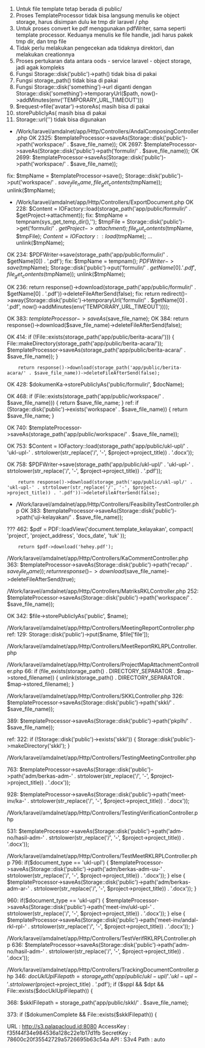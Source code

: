 1. Untuk file template tetap berada di public/
2. Proses TemplateProcessor tidak bisa langsung menulis ke object storage, harus disimpan dulu ke tmp dir laravel / php
3. Untuk proses convert ke pdf menggunakan pdfWriter, sama seperti template processor. Keduanya menulis ke file handle, jadi harus pakek tmp dir, dan tmp file
4. Tidak perlu melakukan pengecekan ada tidaknya direktori, dan melakukan creationnya
5. Proses pertukaran data antara oods - service laravel - object storage, jadi agak kompleks
6. Fungsi Storage::disk('public')->path() tidak bisa di pakai
7. Fungsi storage_path() tidak bisa di pakai
8. Fungsi Storage::disk('something')->url diganti dengan Storage::disk('something')->temporaryUrl($path, now()->addMinutes(env('TEMPORARY_URL_TIMEOUT')))
9. $request->file('avatar')->storeAs( masih bisa di pakai
10. storePubliclyAs( masih bisa di pakai 
11. Storage::url('') tidak bisa digunakan



- /Work/laravel/amdalnet/app/Http/Controllers/AndalComposingController.php
OK 2325: $templateProcessor->saveAs(Storage::disk('public')->path('workspace/' . $save_file_name));
OK 2697: $templateProcessor->saveAs(Storage::disk('public')->path('formulir/' . $save_file_name));
OK 2699: $templateProcessor->saveAs(Storage::disk('public')->path('workspace/' . $save_file_name));

fix:
$tmpName = $templateProcessor->save();
Storage::disk('public')->put('workspace/' . $save_file_name, file_get_contents($tmpName));
unlink($tmpName);


- /Work/laravel/amdalnet/app/Http/Controllers/ExportDocument.php
OK 228: $Content = IOFactory::load(storage_path('app/public/formulir/' . $getProject->attachment));
fix:
$tmpName = tempnam(sys_get_temp_dir(),'');
$tmpFile = Storage::disk('public')->get('formulir/' . $getProject->attachment);
file_put_contents($tmpName, $tmpFile);
$Content = IOFactory::load($tmpName);
...
unlink($tmpName);

OK 234: $PDFWriter->save(storage_path('app/public/formulir/' . $getName[0]) . '.pdf');
fix:
$tmpName = tempnam();
$PDFWriter->save($tmpName);
Storage::disk('public')->put('formulir/' . $getName[0] . '.pdf', file_get_contents($tmpName));
unlink($tmpName);

OK 236: return response()->download(storage_path('app/public/formulir/' . $getName[0] . '.pdf'))->deleteFileAfterSend(false);
fix:
return redirect()->away(Storage::disk('public')->temporaryUrl('formulir/' . $getName[0] . '.pdf', now()->addMinutes(env('TEMPORARY_URL_TIMEOUT'))));


OK 383: $templateProcessor->saveAs($save_file_name);
OK 384: return response()->download($save_file_name)->deleteFileAfterSend(false);

OK 414:    if (!File::exists(storage_path('app/public/berita-acara/'))) {
            File::makeDirectory(storage_path('app/public/berita-acara/'));
            $templateProcessor->saveAs(storage_path('app/public/berita-acara/' . $save_file_name));
        }

        return response()->download(storage_path('app/public/berita-acara/' . $save_file_name))->deleteFileAfterSend(false);

OK 428:    $dokumenKa->storePubliclyAs('public/formulir/', $docName);


OK 468:    if (File::exists(storage_path('app/public/workspace/' . $save_file_name))) {
            return $save_file_name;
        }
ref:
        if (Storage::disk('public')->exists('workspace' . $save_file_name)) {
            return $save_file_name;
        }
        
OK 740:  $templateProcessor->saveAs(storage_path('app/public/workspace/' . $save_file_name));

OK 753: $Content = IOFactory::load(storage_path('app/public/ukl-upl/' . 'ukl-upl-' . strtolower(str_replace('/', '-', $project->project_title)) . '.docx'));

OK 758:    $PDFWriter->save(storage_path('app/public/ukl-upl/' . 'ukl-upl-' . strtolower(str_replace('/', '-', $project->project_title)) . '.pdf'));

        return response()->download(storage_path('app/public/ukl-upl/' . 'ukl-upl-' . strtolower(str_replace('/', '-', $project->project_title)) . '.pdf'))->deleteFileAfterSend(false);


- /Work/laravel/amdalnet/app/Http/Controllers/FeasibilityTestController.php
OK 383: $templateProcessor->saveAs(Storage::disk('public')->path('uji-kelayakan/' . $save_file_name));


??? 462:        $pdf = PDF::loadView('document.template_kelayakan', 
            compact(
                'project',
                'project_address',
                'docs_date',
                'tuk'
            ));

        return $pdf->download('hehey.pdf');


/Work/laravel/amdalnet/app/Http/Controllers/KaCommentController.php
363:    $templateProcessor->saveAs(Storage::disk('public')->path('recap/' . $save_file_name));
        return response()->download($save_file_name)->deleteFileAfterSend(true);


/Work/laravel/amdalnet/app/Http/Controllers/MatriksRKLController.php
252: $templateProcessor->saveAs(Storage::disk('public')->path('workspace/' . $save_file_name));

OK 342: $file->storePubliclyAs('public', $name);

/Work/laravel/amdalnet/app/Http/Controllers/MeetingReportController.php
ref:
129: Storage::disk('public')->put($name, $file['file']);

/Work/laravel/amdalnet/app/Http/Controllers/MeetReportRKLRPLController.php

/Work/laravel/amdalnet/app/Http/Controllers/ProjectMapAttachmentController.php
66:     if (file_exists(storage_path() . DIRECTORY_SEPARATOR . $map->stored_filename)) {
            unlink(storage_path() . DIRECTORY_SEPARATOR . $map->stored_filename);
        }

/Work/laravel/amdalnet/app/Http/Controllers/SKKLController.php
326: $templateProcessor->saveAs(Storage::disk('public')->path('skkl/' . $save_file_name));

389: $templateProcessor->saveAs(Storage::disk('public')->path('pkplh/' . $save_file_name));

ref:
322:        if (!Storage::disk('public')->exists('skkl')) {
                Storage::disk('public')->makeDirectory('skkl');
            }

/Work/laravel/amdalnet/app/Http/Controllers/TestingMeetingController.php

763: $templateProcessor->saveAs(Storage::disk('public')->path('adm/berkas-adm-' . strtolower(str_replace('/', '-', $project->project_title)) . '.docx'));

928: $templateProcessor->saveAs(Storage::disk('public')->path('meet-inv/ka-' . strtolower(str_replace('/', '-', $project->project_title)) . '.docx'));


/Work/laravel/amdalnet/app/Http/Controllers/TestingVerificationController.php

531: $templateProcessor->saveAs(Storage::disk('public')->path('adm-no/hasil-adm-' . strtolower(str_replace('/', '-', $project->project_title)) . '.docx'));


/Work/laravel/amdalnet/app/Http/Controllers/TestMeetRKLRPLController.php
796:    if($document_type == 'ukl-upl') {
            $templateProcessor->saveAs(Storage::disk('public')->path('adm/berkas-adm-uu-' . strtolower(str_replace('/', '-', $project->project_title)) . '.docx'));
        } else {
            $templateProcessor->saveAs(Storage::disk('public')->path('adm/berkas-adm-ar-' . strtolower(str_replace('/', '-', $project->project_title)) . '.docx'));
        }

960:    if($document_type == 'ukl-upl') {
            $templateProcessor->saveAs(Storage::disk('public')->path('meet-inv/ukl-upl-' . strtolower(str_replace('/', '-', $project->project_title)) . '.docx'));
        } else {
            $templateProcessor->saveAs(Storage::disk('public')->path('meet-inv/andal-rkl-rpl-' . strtolower(str_replace('/', '-', $project->project_title)) . '.docx'));
        }

/Work/laravel/amdalnet/app/Http/Controllers/TestVerifRKLRPLController.php
636:  $templateProcessor->saveAs(Storage::disk('public')->path('adm-no/hasil-adm-' . strtolower(str_replace('/', '-', $project->project_title)) . '.docx'));

/Work/laravel/amdalnet/app/Http/Controllers/TrackingDocumentController.php
346:    $docUklUplFilepath = storage_path('app/public/ukl-upl/' . 'ukl-upl-' . strtolower($project->project_title) . '.pdf');
        if ($sppl && $dpt && File::exists($docUklUplFilepath)) {

368: $skklFilepath = storage_path('app/public/skkl/' . $save_file_name);

373: if ($dokumenComplete && File::exists($skklFilepath)) {




URL       : http://s3.palapacloud.id:8080
  AccessKey : f35f44f34e984536a128c22e1b17d1fb
  SecretKey : 78600c20f35542729a5726695b63c54a
  API       : S3v4
  Path      : auto
